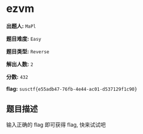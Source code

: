 # ezvm

**出题人:** `MaPl`

**题目难度:** `Easy`

**题目类型:** `Reverse`

**解出人数:** `2`

**分数:** `432`

**flag:** `susctf{e55adb47-76fb-4e44-ac01-d537129f1c90}`

## 题目描述

输入正确的 flag 即可获得 flag, 快来试试吧


            